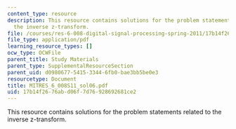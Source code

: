 ```yaml
---
content_type: resource
description: This resource contains solutions for the problem statements related to
  the inverse z-transform.
file: /courses/res-6-008-digital-signal-processing-spring-2011/17b14f2676abd06f7d76928692681ce2_MITRES_6_008S11_sol06.pdf
file_type: application/pdf
learning_resource_types: []
ocw_type: OCWFile
parent_title: Study Materials
parent_type: SupplementalResourceSection
parent_uid: d0980677-5415-3344-6fb0-bae3bb5be0e3
resourcetype: Document
title: MITRES_6_008S11_sol06.pdf
uid: 17b14f26-76ab-d06f-7d76-928692681ce2
---
```

This resource contains solutions for the problem statements related to the inverse z-transform.

